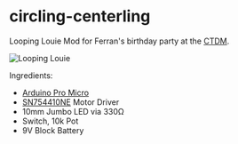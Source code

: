 # circling-centerling
Looping Louie Mod for Ferran's birthday party at the [CTDM](http://www.cdtm.de/).

![Looping Louie](http://i.giphy.com/3ornk9DLjNbAB51Y7S.gif)

Ingredients:
 * [Arduino Pro Micro](https://www.sparkfun.com/products/12640)
 * [SN754410NE](http://www.produktinfo.conrad.com/datenblaetter/1000000-1099999/001014508-da-01-en-IC_HALF_H_DRVR_QU_SN754410NE_PDIP_16_TID.pdf) Motor Driver
 * 10mm Jumbo LED via 330Ω
 * Switch, 10k Pot
 * 9V Block Battery
